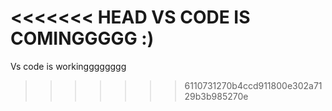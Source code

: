 <<<<<<< HEAD
VS CODE IS COMINGGGGG :)
=======
Vs code is workingggggggg
>>>>>>> 6110731270b4ccd911800e302a7129b3b985270e
